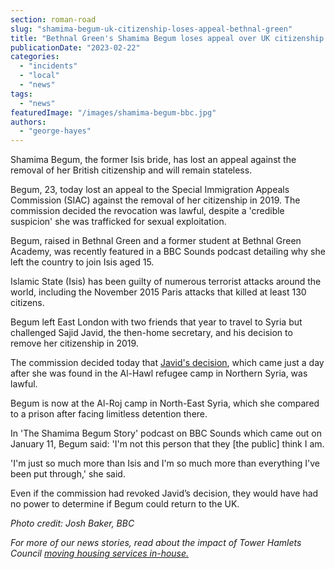 ```yaml
---
section: roman-road
slug: "shamima-begum-uk-citizenship-loses-appeal-bethnal-green"
title: "Bethnal Green's Shamima Begum loses appeal over UK citizenship removal"
publicationDate: "2023-02-22"
categories: 
  - "incidents"
  - "local"
  - "news"
tags: 
  - "news"
featuredImage: "/images/shamima-begum-bbc.jpg"
authors: 
  - "george-hayes"
---
```


Shamima Begum, the former Isis bride, has lost an appeal against the removal of her British citizenship and will remain stateless.

Begum, 23, today lost an appeal to the Special Immigration Appeals Commission (SIAC) against the removal of her citizenship in 2019. The commission decided the revocation was lawful, despite a 'credible suspicion' she was trafficked for sexual exploitation.

Begum, raised in Bethnal Green and a former student at Bethnal Green Academy, was recently featured in a BBC Sounds podcast detailing why she left the country to join Isis aged 15.

Islamic State (Isis) has been guilty of numerous terrorist attacks around the world, including the November 2015 Paris attacks that killed at least 130 citizens.

Begum left East London with two friends that year to travel to Syria but challenged Sajid Javid, the then-home secretary, and his decision to remove her citizenship in 2019.

The commission decided today that [Javid's decision](https://www.theguardian.com/uk-news/2019/may/31/sajid-javid-accused-shamima-begum-case-syria), which came just a day after she was found in the Al-Hawl refugee camp in Northern Syria, was lawful.

Begum is now at the Al-Roj camp in North-East Syria, which she compared to a prison after facing limitless detention there.

In 'The Shamima Begum Story' podcast on BBC Sounds which came out on January 11, Begum said: 'I'm not this person that they \[the public\] think I am.

'I'm just so much more than Isis and I'm so much more than everything I've been put through,' she said.

Even if the commission had revoked Javid’s decision, they would have had no power to determine if Begum could return to the UK.

_Photo credit: Josh Baker, BBC_

_For more of our news stories, read about the impact of_ _Tower Hamlets Council [moving housing services in-house.](https://romanroadlondon.com/tower-hamlets-council-brings-housing-services-in-house/)_


